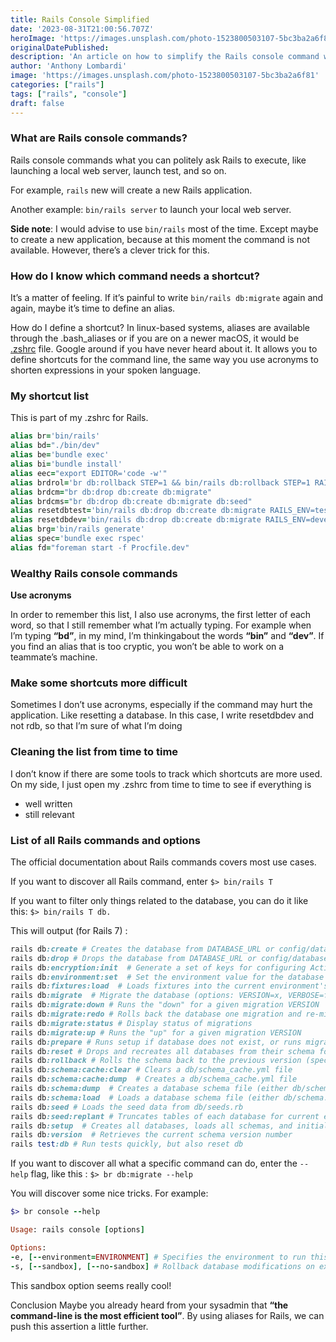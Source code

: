 ```yaml
---
title: Rails Console Simplified
date: '2023-08-31T21:00:56.707Z'
heroImage: 'https://images.unsplash.com/photo-1523800503107-5bc3ba2a6f81'
originalDatePublished:
description: 'An article on how to simplify the Rails console command with aliases'
author: 'Anthony Lombardi'
image: 'https://images.unsplash.com/photo-1523800503107-5bc3ba2a6f81'
categories: ["rails"]
tags: ["rails", "console"]
draft: false
---
```



### What are Rails console commands?
Rails console commands what you can politely ask Rails to execute, like launching a local web server, launch test, and so on.

For example, `rails` new will create a new Rails application.

Another example: `bin/rails server` to launch your local web server.

**Side note**: I would advise to use `bin/rails` most of the time. Except maybe to create a new application, because at this moment the command is not available. However, there’s a clever trick for this.

### How do I know which command needs a shortcut?
It’s a matter of feeling. If it’s painful to write `bin/rails db:migrate` again and again, maybe it’s time to define an alias.

How do I define a shortcut?
In linux-based systems, aliases are available through the .bash_aliases or if you are on a newer macOS, it would be [.zshrc](https://ohmyz.sh/) file. Google around if you have never heard about it. It allows you to define shortcuts for the command line, the same way you use acronyms to shorten expressions in your spoken language.

### My shortcut list
This is part of my .zshrc for Rails.

```ruby
alias br='bin/rails'
alias bd="./bin/dev"
alias be='bundle exec'
alias bi='bundle install'
alias eec="export EDITOR='code -w'"
alias brdrol='br db:rollback STEP=1 && bin/rails db:rollback STEP=1 RAILS_ENV=test'
alias brdcm="br db:drop db:create db:migrate"
alias brdcms="br db:drop db:create db:migrate db:seed"
alias resetdbtest='bin/rails db:drop db:create db:migrate RAILS_ENV=test'
alias resetdbdev='bin/rails db:drop db:create db:migrate RAILS_ENV=development'
alias brg='bin/rails generate'
alias spec='bundle exec rspec'
alias fd="foreman start -f Procfile.dev"
```

### Wealthy Rails console commands
**Use acronyms**

In order to remember this list, I also use acronyms, the first letter of each word, so that I still remember what I’m actually typing. For example when I’m typing **“bd”**, in my mind, I’m thinkingabout the words **“bin”** and **“dev”**. If you find an alias that is too cryptic, you won’t be able to work on a teammate’s machine.

### Make some shortcuts more difficult
Sometimes I don’t use acronyms, especially if the command may hurt the application. Like resetting a database. In this case, I write resetdbdev and not rdb, so that I’m sure of what I’m doing

### Cleaning the list from time to time
I don’t know if there are some tools to track which shortcuts are more used. On my side, I just open my .zshrc from time to time to see if everything is

- well written
- still relevant

### List of all Rails commands and options
The official documentation about Rails commands covers most use cases.

If you want to discover all Rails command, enter `$> bin/rails T`

If you want to filter only things related to the database, you can do it like this: `$> bin/rails T db.`

This will output (for Rails 7) :
```ruby
rails db:create # Creates the database from DATABASE_URL or config/database.yml for the current RAILS_...
rails db:drop # Drops the database from DATABASE_URL or config/database.yml for the current RAILS_EN...
rails db:encryption:init  # Generate a set of keys for configuring Active Record encryption in a given environment
rails db:environment:set  # Set the environment value for the database
rails db:fixtures:load  # Loads fixtures into the current environment's database
rails db:migrate  # Migrate the database (options: VERSION=x, VERBOSE=false, SCOPE=blog)
rails db:migrate:down # Runs the "down" for a given migration VERSION
rails db:migrate:redo # Rolls back the database one migration and re-migrates up (options: STEP=x, VERSION=x)
rails db:migrate:status # Display status of migrations
rails db:migrate:up # Runs the "up" for a given migration VERSION
rails db:prepare # Runs setup if database does not exist, or runs migrations if it does
rails db:reset # Drops and recreates all databases from their schema for the current environment and ...
rails db:rollback # Rolls the schema back to the previous version (specify steps w/ STEP=n)
rails db:schema:cache:clear # Clears a db/schema_cache.yml file
rails db:schema:cache:dump  # Creates a db/schema_cache.yml file
rails db:schema:dump  # Creates a database schema file (either db/schema.rb or db/structure.sql, depending on...
rails db:schema:load  # Loads a database schema file (either db/schema.rb or db/structure.sql, depending on ...
rails db:seed # Loads the seed data from db/seeds.rb
rails db:seed:replant # Truncates tables of each database for current environment and loads the seeds
rails db:setup  # Creates all databases, loads all schemas, and initializes with the seed data (use db...
rails db:version  # Retrieves the current schema version number
rails test:db # Run tests quickly, but also reset db
```

If you want to discover all what a specific command can do, enter the `--help` flag, like this : `$> br db:migrate --help`

You will discover some nice tricks. For example:

```ruby
$> br console --help

Usage: rails console [options]

Options:
-e, [--environment=ENVIRONMENT] # Specifies the environment to run this console under (test/development/production).
-s, [--sandbox], [--no-sandbox] # Rollback database modifications on exit.

```
This sandbox option seems really cool!

Conclusion
Maybe you already heard from your sysadmin that **“the command-line is the most efficient tool”**. By using aliases for Rails, we can push this assertion a little further.